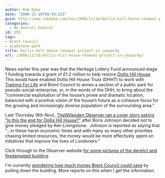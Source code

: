 ```yaml
---
author: Rob Dyke
date: "2008-11-10T09:59:25Z"
guid: http://www.robdyke.com/noc/2008/11/10/dollis-hill-house-renewal-project-in-jeopardy/
categories:
  - No Overall Control
id: 355
tags:
- Brent Council
- gladstone park
title: Dollis Hill House renewal project in jeopardy
url: /2008/11/10/dollis-hill-house-renewal-project-in-jeopardy/
---
```

News earlier this year was that the Heritage Lottery Fund announced stage 1 funding towards a grant of £1.2 million to help restore [Dollis Hill House](http://www.dollishillhouse.org.uk/). This would have enabled Dollis Hill House Trust (DHHT) to work with [Training For Life](http://www.trainingforlife-city.org/) and Brent Council to annex a section of a public park for pseudo-social-enterprise, or, in the words of the DHH, to bring about the "commercial exploitation of the house’s prime and dramatic location, balanced with a positive vision of the house’s future as a cohesive focus for the growing and increasingly diverse population of the surrounding area."

Last Thursday (6th Nov), [TheWillesden Observer ran a cover story asking "Is this the end for Dollis Hill House?"](http://www.harrowobserver.co.uk/west-london-news/local-harrow-news/2008/10/31/mayor-disappoints-dollis-hill-house-campaigners-116451-22157660/) after Boris Johnson decided not to give money pledged by Ken Livingstone.  Johnson is reported as saying that "...in these harsh economic times and with many so many other priorities chasing limited resources, the money would be more effectively spent on initiatives that improve the lives of Londoners."

Click through to the Observer website [for some pictures of the derelict and firedamaged building](http://www.harrowobserver.co.uk/west-london-videos-pics/west-london-picture-galleries/2008/06/17/a-rare-look-inside-dollis-hill-house-116451-21090704/).

I'm currently [wondering how much money Brent Council could save](http://www.whatdotheyknow.com/request/costs_of_securing_dollis_hill_ho) by pulling down the building. More reports on this when I get the information.